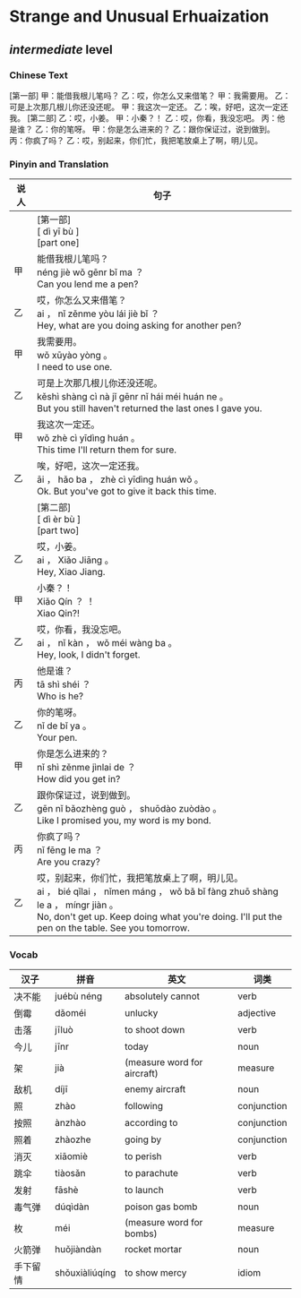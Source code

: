 # Strange and Unusual Erhuaization
## *intermediate* level

### Chinese Text
[第一部]
甲：能借我根儿笔吗？
乙：哎，你怎么又来借笔？
甲：我需要用。
乙：可是上次那几根儿你还没还呢。
甲：我这次一定还。
乙：唉，好吧，这次一定还我。
[第二部]
乙：哎，小姜。
甲：小秦？！
乙：哎，你看，我没忘吧。
丙：他是谁？
乙：你的笔呀。
甲：你是怎么进来的？
乙：跟你保证过，说到做到。
丙：你疯了吗？
乙：哎，别起来，你们忙，我把笔放桌上了啊，明儿见。

### Pinyin and Translation
|说人|句子|
|----|----|
||[第一部]<br />[ dì yī bù ]<br />[part one]|
|甲|能借我根儿笔吗？<br />néng jiè wǒ gēnr bǐ ma ？<br />Can you lend me a pen?|
|乙|哎，你怎么又来借笔？<br />ai ， nǐ zěnme yòu lái jiè bǐ ？<br />Hey, what are you doing asking for another pen?|
|甲|我需要用。<br />wǒ xūyào yòng 。<br />I need to use one.|
|乙|可是上次那几根儿你还没还呢。<br />kěshì shàng cì nà jǐ gēnr nǐ hái méi huán ne 。<br />But you still haven't returned the last ones I gave you.|
|甲|我这次一定还。<br />wǒ zhè cì yīdìng huán 。<br />This time I'll return them for sure.|
|乙|唉，好吧，这次一定还我。<br />āi ， hǎo ba ， zhè cì yīdìng huán wǒ 。<br />Ok. But you've got to give it back this time.|
||[第二部]<br />[ dì èr bù ]<br />[part two]|
|乙|哎，小姜。<br />ai ， Xiǎo Jiāng 。<br />Hey, Xiao Jiang.|
|甲|小秦？！<br />Xiǎo Qín ？ ！<br />Xiao Qin?!|
|乙|哎，你看，我没忘吧。<br />ai ， nǐ kàn ， wǒ méi wàng ba 。<br />Hey, look, I didn't forget.|
|丙|他是谁？<br />tā shì shéi ？<br />Who is he?|
|乙|你的笔呀。<br />nǐ de bǐ ya 。<br />Your pen.|
|甲|你是怎么进来的？<br />nǐ shì zěnme jìnlai de ？<br />How did you get in?|
|乙|跟你保证过，说到做到。<br />gēn nǐ bǎozhèng guò ， shuōdào zuòdào 。<br />Like I promised you, my word is my bond.|
|丙|你疯了吗？<br />nǐ fēng le ma ？<br />Are you crazy?|
|乙|哎，别起来，你们忙，我把笔放桌上了啊，明儿见。<br />ai ， bié qǐlai ， nǐmen máng ， wǒ bǎ bǐ fàng zhuō shàng le a ， míngr jiàn 。<br />No, don't get up. Keep doing what you're doing. I'll put the pen on the table. See you tomorrow.|
### Vocab
|汉子|拼音|英文|词类|
|----|----|----|----|
|决不能|juébù néng|absolutely cannot|verb|
|倒霉|dǎoméi|unlucky|adjective|
|击落|jīluò|to shoot down|verb|
|今儿|jīnr|today|noun|
|架|jià|(measure word for aircraft)|measure|
|敌机|díjī|enemy aircraft|noun|
|照|zhào|following|conjunction|
|按照|ànzhào|according to|conjunction|
|照着|zhàozhe|going by|conjunction|
|消灭|xiāomiè|to perish|verb|
|跳伞|tiàosǎn|to parachute|verb|
|发射|fāshè|to launch|verb|
|毒气弹|dúqìdàn|poison gas bomb|noun|
|枚|méi|(measure word for bombs)|measure|
|火箭弹|huǒjiàndàn|rocket mortar|noun|
|手下留情|shǒuxiàliúqíng|to show mercy|idiom|